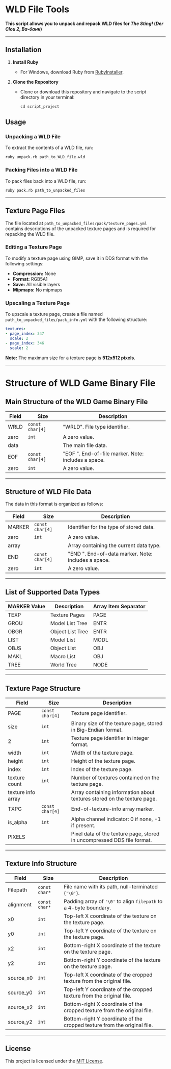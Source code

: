 # WLD File Tools

**This script allows you to unpack and repack WLD files for *The Sting!* (*Der Clou 2*, *Ва-банк*)**

---

## Installation

1. **Install Ruby**  
   - For Windows, download Ruby from [RubyInstaller](https://rubyinstaller.org/downloads/).

2. **Clone the Repository**  
   - Clone or download this repository and navigate to the script directory in your terminal:
     ```
     cd script_project
     ```

## Usage

### Unpacking a WLD File
To extract the contents of a WLD file, run:
```
ruby unpack.rb path_to_WLD_file.wld
```

### Packing Files into a WLD File
To pack files back into a WLD file, run:
```
ruby pack.rb path_to_unpacked_files
```

---

## Texture Page Files

The file located at `path_to_unpacked_files/pack/texture_pages.yml` contains descriptions of the unpacked texture pages and is required for repacking the WLD file.

### Editing a Texture Page
To modify a texture page using GIMP, save it in DDS format with the following settings:
- **Compression:** None  
- **Format:** RGB5A1  
- **Save:** All visible layers  
- **Mipmaps:** No mipmaps  

### Upscaling a Texture Page
To upscale a texture page, create a file named `path_to_unpacked_files/pack_info.yml` with the following structure:
```yaml
textures:
- page_index: 347
  scale: 2
- page_index: 346
  scale: 2
```

**Note:** The maximum size for a texture page is **512x512 pixels**.

---


# Structure of WLD Game Binary File

## Main Structure of the WLD Game Binary File

| Field | Size              | Description                                           |
|-------|-------------------|-------------------------------------------------------|
| WRLD  | `const char[4]`   | "WRLD". File type identifier.                         |
| zero  | `int`             | A zero value.                                         |
| data  |                   | The main file data.                                   |
| EOF   | `const char[4]`   | "EOF ". End-of-file marker. Note: includes a space.   |
| zero  | `int`             | A zero value.                                         |

---

## Structure of WLD File Data

The data in this format is organized as follows:

| Field   | Size              | Description                                         |
|---------|-------------------|-----------------------------------------------------|
| MARKER  | `const char[4]`   | Identifier for the type of stored data.             |
| zero    | `int`             | A zero value.                                       |
| array   |                   | Array containing the current data type.             |
| END     | `const char[4]`   | "END ". End-of-data marker. Note: includes a space. |
| zero    | `int`             | A zero value.                                       |

---

## List of Supported Data Types

| MARKER Value | Description         | Array Item Separator |
|--------------|---------------------|----------------------|
| TEXP         | Texture Pages       | PAGE                 |
| GROU         | Model List Tree     | ENTR                 |
| OBGR         | Object List Tree    | ENTR                 |
| LIST         | Model List          | MODL                 |
| OBJS         | Object List         | OBJ                  |
| MAKL         | Macro List          | OBJ                  |
| TREE         | World Tree          | NODE                 |

---

## Texture Page Structure

| Field               | Size              | Description                                                                      |
|---------------------|-------------------|----------------------------------------------------------------------------------|
| PAGE                | `const char[4]`   | Texture page identifier.                                                         |
| size                | `int`             | Binary size of the texture page, stored in Big-Endian format.                    |
| 2                   | `int`             | Texture page identifier in integer format.                                       |
| width               | `int`             | Width of the texture page.                                                       |
| height              | `int`             | Height of the texture page.                                                      |
| index               | `int`             | Index of the texture page.                                                       |
| texture count       | `int`             | Number of textures contained on the texture page.                                |
| texture info array  |                   | Array containing information about textures stored on the texture page.          |
| TXPG                | `const char[4]`   | End-of-texture-info array marker.                                                |
| is_alpha            | `int`             | Alpha channel indicator: 0 if none, -1 if present.                               |
| PIXELS              |                   | Pixel data of the texture page, stored in uncompressed DDS file format.          |

---

## Texture Info Structure

| Field       | Size              | Description                                                             |
|-------------|-------------------|-------------------------------------------------------------------------|
| Filepath    | `const char*`     | File name with its path, null-terminated (`'\0'`).                      |
| alignment   | `const char*`     | Padding array of `'\0'` to align `filepath` to a 4-byte boundary.       |
| x0          | `int`             | Top-left X coordinate of the texture on the texture page.               |
| y0          | `int`             | Top-left Y coordinate of the texture on the texture page.               |
| x2          | `int`             | Bottom-right X coordinate of the texture on the texture page.           |
| y2          | `int`             | Bottom-right Y coordinate of the texture on the texture page.           |
| source_x0   | `int`             | Top-left X coordinate of the cropped texture from the original file.    |
| source_y0   | `int`             | Top-left Y coordinate of the cropped texture from the original file.    |
| source_x2   | `int`             | Bottom-right X coordinate of the cropped texture from the original file.|
| source_y2   | `int`             | Bottom-right Y coordinate of the cropped texture from the original file.|

---

## License
This project is licensed under the [MIT License](LICENSE).
